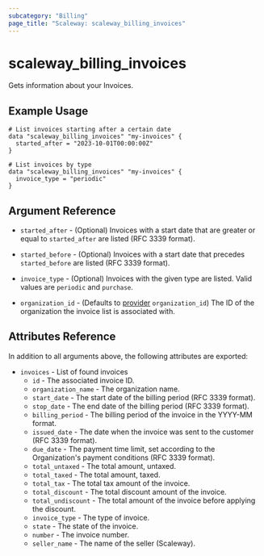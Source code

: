```yaml
---
subcategory: "Billing"
page_title: "Scaleway: scaleway_billing_invoices"
---
```


# scaleway_billing_invoices

Gets information about your Invoices.

## Example Usage

```hcl
# List invoices starting after a certain date
data "scaleway_billing_invoices" "my-invoices" {
  started_after = "2023-10-01T00:00:00Z"
}

# List invoices by type
data "scaleway_billing_invoices" "my-invoices" {
  invoice_type = "periodic"
}
```

## Argument Reference

- `started_after` - (Optional) Invoices with a start date that are greater or equal to `started_after` are listed (RFC 3339 format).

- `started_before` - (Optional) Invoices with a start date that precedes `started_before` are listed (RFC 3339 format).

- `invoice_type` - (Optional) Invoices with the given type are listed. Valid values are `periodic` and `purchase`.

- `organization_id` - (Defaults to [provider](../index.md#organization_d) `organization_id`) The ID of the organization the invoice list is associated with.

## Attributes Reference

In addition to all arguments above, the following attributes are exported:

- `invoices` - List of found invoices
    - `id` - The associated invoice ID.
    - `organization_name` - The organization name.
    - `start_date` - The start date of the billing period (RFC 3339 format).
    - `stop_date` - The end date of the billing period (RFC 3339 format).
    - `billing_period` - The billing period of the invoice in the YYYY-MM format.
    - `issued_date` - The date when the invoice was sent to the customer (RFC 3339 format).
    - `due_date` - The payment time limit, set according to the Organization's payment conditions (RFC 3339 format).
    - `total_untaxed` - The total amount, untaxed.
    - `total_taxed` - The total amount, taxed.
    - `total_tax` - The total tax amount of the invoice.
    - `total_discount` - The total discount amount of the invoice.
    - `total_undiscount` - The total amount of the invoice before applying the discount.
    - `invoice_type` - The type of invoice.
    - `state` - The state of the invoice.
    - `number` - The invoice number.
    - `seller_name` - The name of the seller (Scaleway).